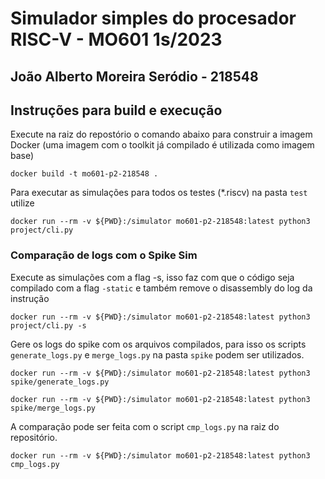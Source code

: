 # Simulador simples do procesador RISC-V - MO601 1s/2023

## João Alberto Moreira Seródio - 218548

## Instruções para build e execução

Execute na raiz do repostório o comando abaixo para construir a imagem Docker (uma imagem com o toolkit já compilado é utilizada como imagem base)

```
docker build -t mo601-p2-218548 .
```

Para executar as simulações para todos os testes (\*.riscv) na pasta `test` utilize

```
docker run --rm -v ${PWD}:/simulator mo601-p2-218548:latest python3 project/cli.py
```

### Comparação de logs com o Spike Sim

Execute as simulações com a flag -s, isso faz com que o código seja compilado com a flag `-static` e também remove o disassembly do log da instrução

```
docker run --rm -v ${PWD}:/simulator mo601-p2-218548:latest python3 project/cli.py -s
```

Gere os logs do spike com os arquivos compilados, para isso os scripts `generate_logs.py` e `merge_logs.py` na pasta `spike` podem ser utilizados.

```
docker run --rm -v ${PWD}:/simulator mo601-p2-218548:latest python3 spike/generate_logs.py
```

```
docker run --rm -v ${PWD}:/simulator mo601-p2-218548:latest python3 spike/merge_logs.py
```

A comparação pode ser feita com o script `cmp_logs.py` na raiz do repositório.

```
docker run --rm -v ${PWD}:/simulator mo601-p2-218548:latest python3 cmp_logs.py
```
